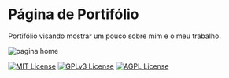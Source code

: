 # Página de Portifólio

  Portifólio visando mostrar um pouco sobre mim e o meu trabalho. 

  ![pagina home](../LucioSantos.github.io/assets/imagens/site_portifolio/home_portifolio.png)

[![MIT License](https://img.shields.io/badge/License-MIT-green.svg)](https://choosealicense.com/licenses/mit/)
[![GPLv3 License](https://img.shields.io/badge/License-GPL%20v3-yellow.svg)](https://opensource.org/licenses/)
[![AGPL License](https://img.shields.io/badge/license-AGPL-blue.svg)](http://www.gnu.org/licenses/agpl-3.0)
